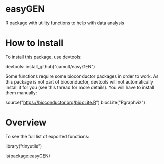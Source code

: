 # easyGEN

R package with utility functions to help with data analysis

# How to Install

To install this package, use devtools:

devtools::install_github("camult/easyGEN")

Some functions require some bioconductor packages in order to work. As this package is not part of bioconductor, devtools will not automatically install it for you (see this thread for more details). You will have to install them manually:

source("https://bioconductor.org/biocLite.R")
biocLite("Rgraphviz")

# Overview

To see the full list of exported functions:

library("tinyutils")

ls(package:easyGEN)
